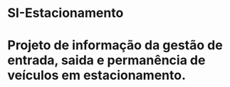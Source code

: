 # SI-Estacionamento
# Projeto de informação da gestão de entrada, saida e permanência de veículos em estacionamento.
